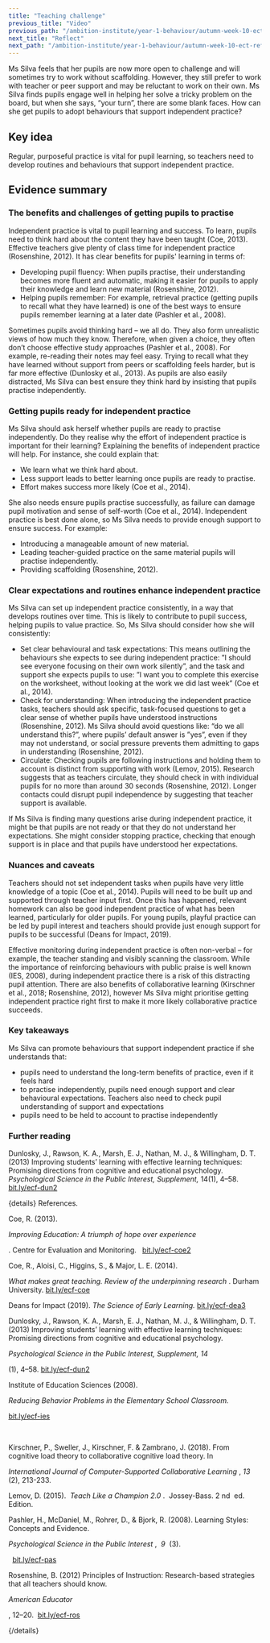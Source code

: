 ```yaml
---
title: "Teaching challenge"
previous_title: "Video"
previous_path: "/ambition-institute/year-1-behaviour/autumn-week-10-ect-video"
next_title: "Reflect"
next_path: "/ambition-institute/year-1-behaviour/autumn-week-10-ect-reflect"
---
```


Ms Silva feels that her pupils are now more open to challenge and will sometimes try to work without scaffolding. However, they still prefer to work with teacher or peer support and may be reluctant to work on their own. Ms Silva finds pupils engage well in helping her solve a tricky problem on the board, but when she says, “your turn”, there are some blank faces. How can she get pupils to adopt behaviours that support independent practice?

## Key idea

Regular, purposeful practice is vital for pupil learning, so teachers need to develop routines and behaviours that support independent practice.

## Evidence summary

### The benefits and challenges of getting pupils to practise

Independent practice is vital to pupil learning and success. To learn, pupils need to think hard about the content they have been taught (Coe, 2013). Effective teachers give plenty of class time for independent practice (Rosenshine, 2012). It has clear benefits for pupils' learning in terms of:

- Developing pupil fluency: When pupils practise, their understanding becomes more fluent and automatic, making it easier for pupils to apply their knowledge and learn new material (Rosenshine, 2012).
- Helping pupils remember: For example, retrieval practice (getting pupils to recall what they have learned) is one of the best ways to ensure pupils remember learning at a later date (Pashler et al., 2008).

Sometimes pupils avoid thinking hard – we all do. They also form unrealistic views of how much they know. Therefore, when given a choice, they often don’t choose effective study approaches (Pashler et al., 2008). For example, re-reading their notes may feel easy. Trying to recall what they have learned without support from peers or scaffolding feels harder, but is far more effective (Dunlosky et al., 2013). As pupils are also easily distracted, Ms Silva can best ensure they think hard by insisting that pupils practise independently.

### Getting pupils ready for independent practice

Ms Silva should ask herself whether pupils are ready to practise independently. Do they realise why the effort of independent practice is important for their learning? Explaining the benefits of independent practice will help. For instance, she could explain that:

- We learn what we think hard about.
- Less support leads to better learning once pupils are ready to practise.
- Effort makes success more likely (Coe et al., 2014).

She also needs ensure pupils practise successfully, as failure can damage pupil motivation and sense of self-worth (Coe et al., 2014). Independent practice is best done alone, so Ms Silva needs to provide enough support to ensure success. For example:

- Introducing a manageable amount of new material.
- Leading teacher-guided practice on the same material pupils will practise independently.
- Providing scaffolding (Rosenshine, 2012).

### Clear expectations and routines enhance independent practice

Ms Silva can set up independent practice consistently, in a way that develops routines over time. This is likely to contribute to pupil success, helping pupils to value practice. So, Ms Silva should consider how she will consistently:

- Set clear behavioural and task expectations: This means outlining the behaviours she expects to see during independent practice: ”I should see everyone focusing on their own work silently”, and the task and support she expects pupils to use: ”I want you to complete this exercise on the worksheet, without looking at the work we did last week” (Coe et al., 2014).
- Check for understanding: When introducing the independent practice tasks, teachers should ask specific, task-focused questions to get a clear sense of whether pupils have understood instructions (Rosenshine, 2012). Ms Silva should avoid questions like: “do we all understand this?”, where pupils’ default answer is ”yes”, even if they may not understand, or social pressure prevents them admitting to gaps in understanding (Rosenshine, 2012).
- Circulate: Checking pupils are following instructions and holding them to account is distinct from supporting with work (Lemov, 2015). Research suggests that as teachers circulate, they should check in with individual pupils for no more than around 30 seconds (Rosenshine, 2012). Longer contacts could disrupt pupil independence by suggesting that teacher support is available.

If Ms Silva is finding many questions arise during independent practice, it might be that pupils are not ready or that they do not understand her expectations. She might consider stopping practice, checking that enough support is in place and that pupils have understood her expectations.

### Nuances and caveats

Teachers should not set independent tasks when pupils have very little knowledge of a topic (Coe et al., 2014). Pupils will need to be built up and supported through teacher input first. Once this has happened, relevant homework can also be good independent practice of what has been learned, particularly for older pupils. For young pupils, playful practice can be led by pupil interest and teachers should provide just enough support for pupils to be successful (Deans for Impact, 2019).

Effective monitoring during independent practice is often non-verbal – for example, the teacher standing and visibly scanning the classroom. While the importance of reinforcing behaviours with public praise is well known (IES, 2008), during independent practice there is a risk of this distracting pupil attention. There are also benefits of collaborative learning (Kirschner et al., 2018; Rosenshine, 2012), however Ms Silva might prioritise getting independent practice right first to make it more likely collaborative practice succeeds.

### Key takeaways

Ms Silva can promote behaviours that support independent practice if she understands that:

- pupils need to understand the long-term benefits of practice, even if it feels hard 
- to practise independently, pupils need enough support and clear behavioural expectations. Teachers also need to check pupil understanding of support and expectations 
- pupils need to be held to account to practise independently

### Further reading

Dunlosky, J., Rawson, K. A., Marsh, E. J., Nathan, M. J., & Willingham, D. T. (2013) Improving students’ learning with effective learning techniques: Promising directions from cognitive and educational psychology. _Psychological Science in the Public Interest, Supplement,_ 14(1), 4–58. [bit.ly/ecf-dun2](http://bit.ly/ecf-dun2)

{details}
References.

Coe, R. (2013). 
<i>

Improving Education: A triumph of hope over experience

</i>
. Centre for Evaluation and Monitoring.  
<a href="http://bit.ly/ecf-coe2" target="_blank" rel="noopener">
bit.ly/ecf-coe2
</a>

Coe, R., Aloisi, C., Higgins, S., &amp; Major, L. E. (2014).

<i>
What makes great teaching. Review of the underpinning research
</i>
. Durham University. 
<a href="https://www.suttontrust.com/wp-content/uploads/2014/10/What-Makes-Great-Teaching-REPORT.pdf">
  bit.ly/ecf-coe
</a>

Deans for Impact (2019). 
<i>
The Science of Early Learning.
</i>
<a href="http://bit.ly/ecf-dea3" target="_blank" rel="noopener">
 bit.ly/ecf-dea3
</a>

Dunlosky, J., Rawson, K. A., Marsh, E. J., Nathan, M. J., &amp; Willingham, D.
T. (2013) Improving students’ learning with effective learning techniques:
Promising directions from cognitive and educational psychology.

<i>
Psychological Science in the Public Interest, Supplement, 14
</i>

(1), 4–58.
<a href="http://bit.ly/ecf-dun2" target="_blank" rel="noopener">
bit.ly/ecf-dun2
</a>

Institute of Education Sciences (2008). 
<i>

Reducing Behavior Problems in the Elementary School Classroom.

</i>

<a href="http://bit.ly/ecf-ies" target="_blank" rel="noopener">
bit.ly/ecf-ies
</a>

 

Kirschner, P., Sweller, J., Kirschner, F. &amp; Zambrano, J. (2018). From
cognitive load theory to collaborative cognitive load theory. In 

<i>
International Journal of Computer-Supported Collaborative Learning
</i>
, 
<i>
  13
</i>
(2), 213-233. 
 

Lemov, D. (2015). 
<i>
Teach Like a Champion 2.0
</i>
.  Jossey-Bass. 2
nd
 ed. Edition. 
 

Pashler, H., McDaniel, M., Rohrer, D., &amp; Bjork, R. (2008). Learning
Styles: Concepts and Evidence. 

<i>
Psychological Science in the Public Interest
</i>
, 
<i>
  9 
</i>
(3). 

 
<a href="http://bit.ly/ecf-pas" target="_blank" rel="noopener">
bit.ly/ecf-pas
</a>

Rosenshine, B. (2012) Principles of Instruction: Research-based strategies
that all teachers should know. 

<i>
  American Educator
</i>

, 12–20. 
<a href="http://bit.ly/ecf-ros" target="_blank" rel="noopener">
bit.ly/ecf-ros
</a>

 {/details}
